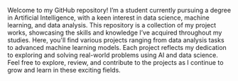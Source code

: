 Welcome to my GitHub repository! I’m a student currently pursuing a degree in Artificial Intelligence, with a keen interest in data science, machine learning, and data analysis. This repository is a collection of my project works, showcasing the skills and knowledge I’ve acquired throughout my studies. Here, you'll find various projects ranging from data analysis tasks to advanced machine learning models. Each project reflects my dedication to exploring and solving real-world problems using AI and data science. Feel free to explore, review, and contribute to the projects as I continue to grow and learn in these exciting fields.
